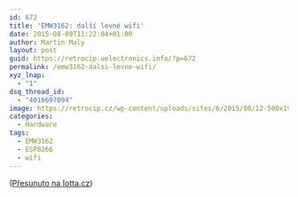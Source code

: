 ```yaml
---
id: 672
title: 'EMW3162: další levné wifi'
date: 2015-08-09T11:22:04+01:00
author: Martin Maly
layout: post
guid: https://retrocip.uelectronics.info/?p=672
permalink: /emw3162-dalsi-levne-wifi/
xyz_lnap:
  - "1"
dsq_thread_id:
  - "4016697094"
image: https://retrocip.cz/wp-content/uploads/sites/6/2015/08/12-500x198.jpg
categories:
  - Hardware
tags:
  - EMW3162
  - ESP8266
  - wifi
---
```

([Přesunuto na Iotta.cz](https://iotta.cz/emw3162-dalsi-levne-wifi/))
